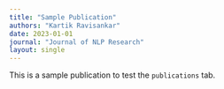 ```yaml
---
title: "Sample Publication"
authors: "Kartik Ravisankar"
date: 2023-01-01
journal: "Journal of NLP Research"
layout: single
---
```


This is a sample publication to test the `publications` tab.
